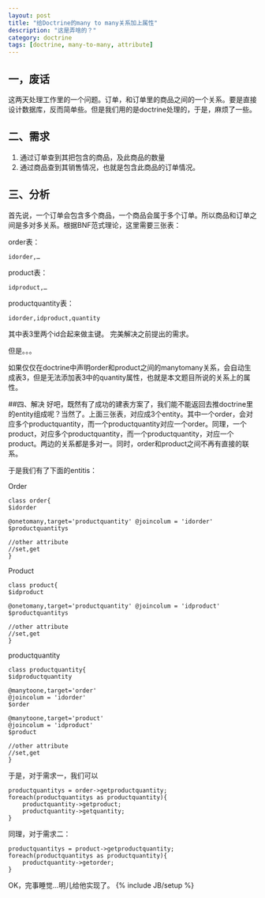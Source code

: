 ```yaml
---
layout: post
title: "给Doctrine的many to many关系加上属性"
description: "这是弄啥的？"
category: doctrine
tags: [doctrine, many-to-many, attribute]
---
```

## 一，废话
这两天处理工作里的一个问题。订单，和订单里的商品之间的一个关系。要是直接设计数据库，反而简单些。但是我们用的是doctrine处理的，于是，麻烦了一些。

## 二、需求
1. 通过订单查到其把包含的商品，及此商品的数量
2. 通过商品查到其销售情况，也就是包含此商品的订单情况。

## 三、分析
首先说，一个订单会包含多个商品，一个商品会属于多个订单。所以商品和订单之间是多对多关系。根据BNF范式理论，这里需要三张表：

order表：
	
	idorder,…

product表：

	idproduct,…

productquantity表：

	idorder,idproduct,quantity
	
其中表3里两个id合起来做主键。
完美解决之前提出的需求。

但是。。。

如果仅仅在doctrine中声明order和product之间的manytomany关系，会自动生成表3，但是无法添加表3中的quantity属性，也就是本文题目所说的关系上的属性。

##四、解决
好吧，既然有了成功的建表方案了，我们能不能返回去推doctrine里的entity组成呢？当然了。上面三张表，对应成3个entity。其中一个order，会对应多个productquantity，而一个productquantity对应一个order。同理，一个product，对应多个productquantity，而一个productquantity，对应一个product。两边的关系都是多对一。同时，order和product之间不再有直接的联系。

于是我们有了下面的entitis：

Order

	class order{
	$idorder
	
	@onetomany,target='productquantity'	@joincolum = 'idorder'
	$productquantitys
	
	//other attribute
	//set,get
	}
	
Product

	class product{
	$idproduct
	
	@onetomany,target='productquantity'	@joincolum = 'idproduct'
	$productquantitys
	
	//other attribute
	//set,get
	}

productquantity

	class productquantity{
	$idproductquantity
	
	@manytoone,target='order'
	@joincolum = 'idorder'
	$order
	
	@manytoone,target='product'
	@joincolum = 'idproduct'
	$product
	
	//other attribute
	//set,get
	}

于是，对于需求一，我们可以

	productquantitys = order->getproductquantity;
	foreach(productquantitys as productquantity){
		productquantity->getproduct;
		productquantity->getquantity;
	}
	
同理，对于需求二：

	productquantitys = product->getproductquantity;
	foreach(productquantitys as productquantity){
		productquantity->getorder;
	}
	
OK，完事睡觉…明儿给他实现了。
{% include JB/setup %}

